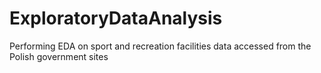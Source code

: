 # ExploratoryDataAnalysis
Performing EDA on sport and recreation facilities data accessed from the Polish government sites
